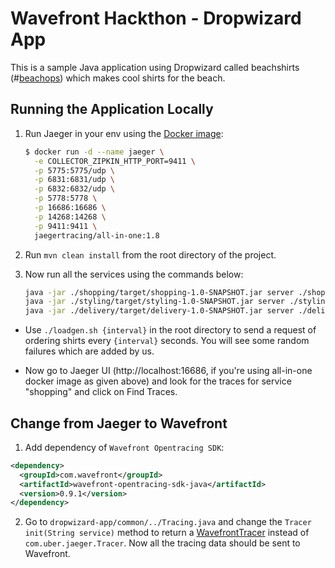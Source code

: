 # Wavefront Hackthon - Dropwizard App

This is a sample Java application using Dropwizard called beachshirts (#[beachops](https://medium.com/@matthewzeier/thoughts-from-an-operations-wrangler-how-we-use-alerts-to-monitor-wavefront-71329c5e57a8)) which makes cool shirts for the beach.


## Running the Application Locally

1. Run Jaeger in your env using the [Docker image](https://www.jaegertracing.io/docs/getting-started):

    ```bash
    $ docker run -d --name jaeger \
      -e COLLECTOR_ZIPKIN_HTTP_PORT=9411 \
      -p 5775:5775/udp \
      -p 6831:6831/udp \
      -p 6832:6832/udp \
      -p 5778:5778 \
      -p 16686:16686 \
      -p 14268:14268 \
      -p 9411:9411 \
      jaegertracing/all-in-one:1.8
    ```

2. Run `mvn clean install` from the root directory of the project.

3. Now run all the services using the commands below:
    ```bash
    java -jar ./shopping/target/shopping-1.0-SNAPSHOT.jar server ./shopping/app.yaml
    java -jar ./styling/target/styling-1.0-SNAPSHOT.jar server ./styling/app.yaml
    java -jar ./delivery/target/delivery-1.0-SNAPSHOT.jar server ./delivery/app.yaml
    ```

- Use `./loadgen.sh {interval}` in the root directory to send a request of ordering shirts every `{interval}` seconds. You will see some random failures which are added by us.

- Now go to Jaeger UI (http://localhost:16686, if you're using all-in-one docker image as given above) and look for the traces for service "shopping" and click on Find Traces.

## Change from Jaeger to Wavefront

1. Add dependency of `Wavefront Opentracing SDK`:

  ```xml
  <dependency>
  	<groupId>com.wavefront</groupId>
  	<artifactId>wavefront-opentracing-sdk-java</artifactId>
  	<version>0.9.1</version>
  </dependency>
  ```

2. Go to `dropwizard-app/common/../Tracing.java` and change the `Tracer init(String service)` method to return a [WavefrontTracer](https://github.com/wavefrontHQ/wavefront-opentracing-sdk-java#set-up-a-tracer) instead of `com.uber.jaeger.Tracer`. Now all the tracing data should be sent to Wavefront.
